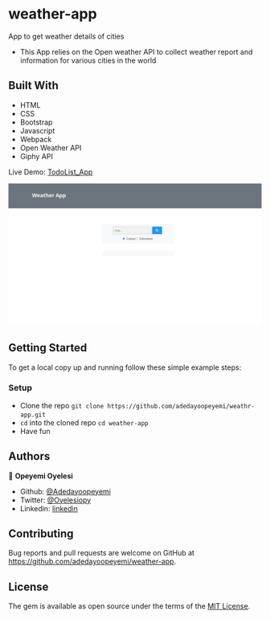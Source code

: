 # weather-app
App to get weather details of cities

- This App relies on the Open weather API to collect weather report and information for various cities in the world

## Built With

- HTML
- CSS
- Bootstrap
- Javascript
- Webpack
- Open Weather API
- Giphy API

Live Demo: [TodoList_App](https://rawcdn.githack.com/AdedayoOpeyemi/Todo_list/47333e8bc22560c45d0a04be1dcbb89037b297ff/dist/index.html)

![screenshot](./src/assets/screenshot.png)

## Getting Started

To get a local copy up and running follow these simple example steps:

### Setup

- Clone the repo `git clone https://github.com/adedayoopeyemi/weathr-app.git`
- `cd` into the cloned repo `cd weather-app`
- Have fun

## Authors

👤 **Opeyemi Oyelesi**

- Github: [@Adedayoopeyemi](https://github.com/Adedayoopeyemi)
- Twitter: [@Oyelesiopy](https://twitter.com/oyelesiopy)
- Linkedin: [linkedin](https://linkedin.com/opeyemioyelesi)


## Contributing

Bug reports and pull requests are welcome on GitHub at https://github.com/adedayoopeyemi/weather-app.


## License

The gem is available as open source under the terms of the [MIT License](https://opensource.org/licenses/MIT).
